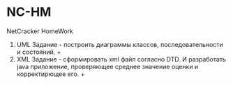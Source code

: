 # NC-HM
NetCracker HomeWork

1. UML
Задание - построить диаграммы классов, последовательности и состояний. +
2. XML 
Задание - сформировать xml файл согласно DTD. И разработать java приложение, проверяющее среднее значение оценки и корректирющее его. +

